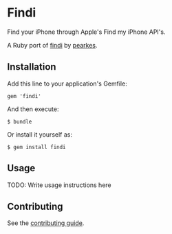 # Findi

Find your iPhone through Apple's Find my iPhone API's.

A Ruby port of [findi](https://github.com/pearkes/findi) by [pearkes](https://github.com/pearkes).

## Installation

Add this line to your application's Gemfile:

    gem 'findi'

And then execute:

    $ bundle

Or install it yourself as:

    $ gem install findi

## Usage

TODO: Write usage instructions here

## Contributing

See the [contributing guide](Contributing.markdown).
